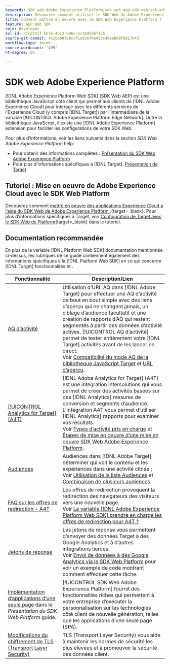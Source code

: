 ```yaml
---
keywords: SDK web Adobe Experience Platform;sdk web aep;sdk web;sdk;adobe experience cloud;réseau Edge de la plateforme;réseau Edge d’adobe experience platform;réseau Edge;réseau Edge d’aep edge
description: Découvrez comment utiliser le SDK Web de Adobe Experience Platform pour interagir avec les différents services de Adobe Experience Cloud par le biais d’AEP Edge Network.
title: Comment mettre en oeuvre avec le SDK Web Experience Platform ?
feature: AEP Web SDK
role: Developer
exl-id: afcd741f-bb7e-4bc2-b96c-ec10d5d6f4c5
source-git-commit: 4c18eb0febccf1a93ef0e423c46eeb08f8817b43
workflow-type: tm+mt
source-wordcount: '499'
ht-degree: 6%

---
```


# SDK web Adobe Experience Platform

[!DNL Adobe Experience Platform Web SDK] (SDK Web AEP) est une bibliothèque JavaScript côté client qui permet aux clients de [!DNL Adobe Experience Cloud] pour interagir avec les différents services de l’Experience Cloud (y compris [!DNL Target]) par l’intermédiaire de la variable [!UICONTROL Adobe Experience Platform Edge Network]. Outre la bibliothèque JavaScript, il existe une [!DNL Adobe Experience Platform] extension pour faciliter les configurations de votre SDK Web.

Pour plus d’informations, voir les liens suivants dans la section *SDK Web Adobe Experience Platform* help:

* Pour obtenir des informations complètes : [Présentation du SDK Web Adobe Experience Platform](https://experienceleague.adobe.com/docs/experience-platform/edge/home.html)
* Pour plus d’informations spécifiques à [!DNL Target]: [Présentation de Target](https://experienceleague.adobe.com/docs/experience-platform/edge/personalization/adobe-target/target-overview.html)

## Tutoriel : Mise en oeuvre de Adobe Experience Cloud avec le SDK Web Platform

Découvrez comment [mettre en oeuvre des applications Experience Cloud à l’aide du SDK Web de Adobe Experience Platform ;](https://experienceleague.adobe.com/docs/platform-learn/implement-web-sdk/overview.html){target=_blank}. Pour plus d’informations spécifiques à Target, voir [Configuration de Target avec le SDK Web de Platform](https://experienceleague.adobe.com/docs/platform-learn/implement-web-sdk/applications-setup/setup-target.html){target=_blank} dans le tutoriel.

## Documentation recommandée

En plus de la variable [!DNL Platform Web SDK] documentation mentionnée ci-dessus, les rubriques de ce guide contiennent également des informations spécifiques à la [!DNL Platform Web SDK] en ce qui concerne [!DNL Target] fonctionnalités et .

| Fonctionnalité | Description/Lien |
| --- | --- |
| [AQ d’activité](/help/c-activities/c-activity-qa/activity-qa.md) | Utilisation d’URL AQ dans [!DNL Adobe Target] pour effectuer une AQ d’activité de bout en bout simple avec des liens d’aperçu qui ne changent jamais, un ciblage d’audience facultatif et une création de rapports d’AQ qui restent segmentés à partir des données d’activité actives. [!UICONTROL AQ d’activité] permet de tester entièrement votre [!DNL Target] activités avant de les lancer en direct.<br>Voir [Compatibilité du mode AQ de la bibliothèque JavaScript Target](/help/c-activities/c-activity-qa/activity-qa.md#compatibility) et [URL d’aperçu](/help/c-activities/c-activity-qa/activity-qa.md#preview). |
| [[!UICONTROL Analytics for Target] (A4T)](/help/c-integrating-target-with-mac/a4t/a4t.md) | [!DNL Adobe Analytics for Target] (A4T) est une intégration intersolutions qui vous permet de créer des activités basées sur des [!DNL Analytics] mesures de conversion et segments d’audience. L’intégration A4T vous permet d’utiliser [!DNL Analytics] rapports pour examiner vos résultats.<br>Voir [Types d’activité pris en charge](/help/c-integrating-target-with-mac/a4t/a4t.md#section_F487896214BF4803AF78C552EF1669AA) et [Étapes de mise en oeuvre d’une mise en oeuvre SDK Web Adobe Experience Platform](/help/c-integrating-target-with-mac/a4t/a4timplementation.md#platform). |
| [Audiences](/help/c-target/target.md) | Audiences dans [!DNL Adobe Target] déterminer qui voit le contenu et les expériences dans une activité ciblée ;<br>Voir [Utilisation de la liste Audiences](/help/c-target/c-audiences/audiences.md#use-list) et [Combinaison de plusieurs audiences](/help/c-target/combining-multiple-audiences.md). |
| [FAQ sur les offres de redirection - A4T](/help/c-integrating-target-with-mac/a4t/r-a4t-faq/a4t-faq-redirect-offers.md) | Les offres de redirection provoquent la redirection des navigateurs des visiteurs vers une nouvelle page.<br>Voir [La variable [!DNL Adobe Experience Platform Web SDK] prendre en charge les offres de redirection pour A4T ?](/help/c-integrating-target-with-mac/a4t/r-a4t-faq/a4t-faq-redirect-offers.md#platform) |
| [Jetons de réponse](/help/administrating-target/response-tokens.md) | Les jetons de réponse vous permettent d’envoyer des données Target à des Google Analytics et à d’autres intégrations tierces.<br>Voir [Envoi de données à des Google Analytics via le SDK Web Platform](/help/administrating-target/response-tokens.md#platform-web-sdk) pour voir un exemple de code montrant comment effectuer cette tâche. |
| [Implémentation d’applications d’une seule page](https://experienceleague.adobe.com/docs/experience-platform/edge/personalization/adobe-target/spa-implementation.html?lang=en) dans le *Présentation du SDK Web Platform* guide. | [!UICONTROL SDK Web Adobe Experience Platform] fournit des fonctionnalités riches qui permettent à votre entreprise d’exécuter la personnalisation sur les technologies côté client de nouvelle génération, telles que les applications d’une seule page (SPA). |
| [Modifications du chiffrement de TLS (Transport Layer Security)](/help/c-implementing-target/c-considerations-before-you-implement-target/tls-transport-layer-security-encryption.md) | TLS (Transport Layer Security) vous aide à maintenir les normes de sécurité les plus élevées et à promouvoir la sécurité des données client. |
